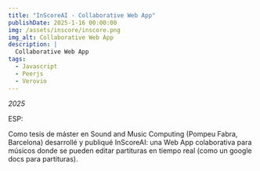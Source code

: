 ```yaml
---
title: "InScoreAI - Collaborative Web App"
publishDate: 2025-1-16 00:00:00
img: /assets/inscore/inscore.png
img_alt: Collaborative Web App
description: |
  Collaborative Web App
tags:
  - Javascript
  - Peerjs
  - Verovio
---
```


*2025*

ESP:

Como tesis de máster en Sound and Music Computing (Pompeu Fabra, Barcelona) desarrollé y publiqué InScoreAI: una Web App colaborativa para músicos donde se pueden editar partituras en tiempo real (como un google docs para partituras).  








